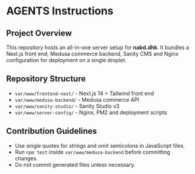 # AGENTS Instructions

## Project Overview
This repository hosts an all-in-one server setup for **nabd.dhk**. It bundles a Next.js front end, Medusa commerce backend, Sanity CMS and Nginx configuration for deployment on a single droplet.

## Repository Structure
- `var/www/frontend-next/` - Next.js 14 + Tailwind front end
- `var/www/medusa-backend/` - Medusa commerce API
- `var/www/sanity-studio/` - Sanity Studio v3
- `var/www/server-config/` - Nginx, PM2 and deployment scripts

## Contribution Guidelines
- Use single quotes for strings and omit semicolons in JavaScript files.
- Run `npm test` inside `var/www/medusa-backend` before committing changes.
- Do not commit generated files unless necessary.

